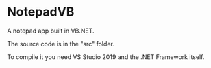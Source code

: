 # NotepadVB
A notepad app built in VB.NET.

The source code is in the "src" folder.

To compile it you need VS Studio 2019 and the .NET Framework itself.
